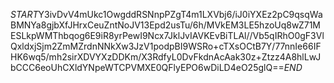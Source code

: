 $START$Y3ivDvV4mUkc1OwgddRSNnpPZgT4m1LXVbj6/iJ0iYXEz2pC9qsqWaBMNYa8gjbXfJHrxCeuZntNoJV13Epd2usTu/6h/MVkEM3LE5hzoUq8wZ71MESLkpWMThbqog6E9iR8yrPewI9Ncx7JklJvIAVKEvBiTLAl//Vb5qIRhO0gF3VlQxldxjSjm2ZmMZrdnNNkXw3JzV1podpBI9WSRo+cTXsOCtB7Y/77nnIe66IFHK6wq5/mh2sirXDVYXzDDKm/X3RdfyL0DvFkdnAcAak30z+Ztzz4A8hlLwJbCCC6eoUhCXldYNpeWTCPVMXE0QFlyEPO6wDiLD4eO25glQ==$END$